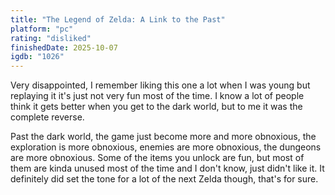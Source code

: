 ```yaml
---
title: "The Legend of Zelda: A Link to the Past"
platform: "pc"
rating: "disliked"
finishedDate: 2025-10-07
igdb: "1026"
---
```


Very disappointed, I remember liking this one a lot when I was young but replaying it it's just not very fun most of the time. I know a lot of people think it gets better when you get to the dark world, but to me it was the complete reverse.

Past the dark world, the game just become more and more obnoxious, the exploration is more obnoxious, enemies are more obnoxious, the dungeons are more obnoxious. Some of the items you unlock are fun, but most of them are kinda unused most of the time and I don't know, just didn't like it. It definitely did set the tone for a lot of the next Zelda though, that's for sure.
